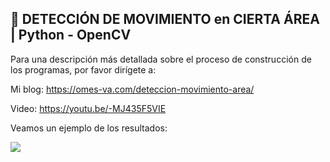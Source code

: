 ## 👣 DETECCIÓN DE MOVIMIENTO en CIERTA ÁREA | Python - OpenCV

Para una descripción más detallada sobre el proceso de construcción de los programas, por favor dirígete a:

Mi blog: https://omes-va.com/deteccion-movimiento-area/

Video: https://youtu.be/-MJ435F5VIE

Veamos un ejemplo de los resultados:

![](movimientoDetectado.gif)
